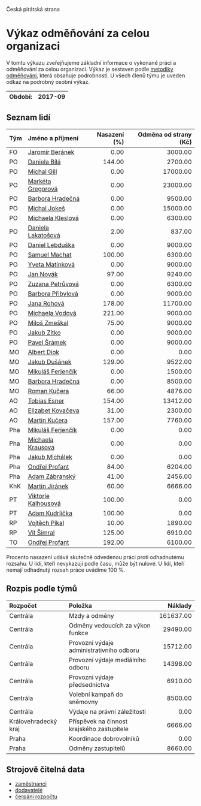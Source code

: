 Česká pirátská strana

Výkaz odměňování za celou organizaci
===========================

V tomtu výkazu zveřejňujeme základní informace o vykonané práci a odměňování
za celou organizaci. Výkaz je sestaven podle [metodiky odměňování][metodika],
která obsahuje podrobnosti. U všech členů týmu je uveden odkaz na podrobný osobní výkaz.

Období:                  | 2017-09
-----------------------  | --------------------


Seznam lidí
--------------

| Tým   | Jméno a příjmení                                                  |   Nasazení (%) |   Odměna od strany (Kč) |
|:------|:------------------------------------------------------------------|---------------:|------------------------:|
| FO    | [Jaromír Beránek](../../tymy/FO/2017/09/jaromir-beranek/)         |           0.00 |                 3000.00 |
| PO    | [Daniela Bílá](../../tymy/PO/2017/09/daniela-bila/)               |         144.00 |                 2700.00 |
| PO    | [Michal Gill](../../tymy/PO/2017/09/michal-gill/)                 |           0.00 |                17000.00 |
| PO    | [Markéta Gregorová](../../tymy/PO/2017/09/marketa-gregorova/)     |           0.00 |                23000.00 |
| PO    | [Barbora Hradečná](../../tymy/PO/2017/09/barbora-hradecna/)       |           0.00 |                 9500.00 |
| PO    | [Michal Jokeš](../../tymy/PO/2017/09/michal-jokes/)               |           0.00 |                15000.00 |
| PO    | [Michaela Kleslová](../../tymy/PO/2017/09/michaela-kleslova/)     |           0.00 |                 6300.00 |
| PO    | [Daniela Lakatošová](../../tymy/PO/2017/09/daniela-lakatosova/)   |           2.00 |                  837.00 |
| PO    | [Daniel Lebduška](../../tymy/PO/2017/09/daniel-lebduska/)         |           0.00 |                 9000.00 |
| PO    | [Samuel Machat](../../tymy/PO/2017/09/samuel-machat/)             |         100.00 |                 6300.00 |
| PO    | [Yveta Matínková](../../tymy/PO/2017/09/yveta-matinkova/)         |           0.00 |                 9000.00 |
| PO    | [Jan Novák](../../tymy/PO/2017/09/jan-novak/)                     |          97.00 |                 9240.00 |
| PO    | [Zuzana Petrůvová](../../tymy/PO/2017/09/zuzana-petruvova/)       |           0.00 |                 6300.00 |
| PO    | [Barbora Přibylová](../../tymy/PO/2017/09/barbora-pribylova/)     |           0.00 |                 9000.00 |
| PO    | [Jana Rohová](../../tymy/PO/2017/09/jana-rohova/)                 |         178.00 |                11700.00 |
| PO    | [Michaela Vodová](../../tymy/PO/2017/09/michaela-vodova/)         |         221.00 |                 9000.00 |
| PO    | [Miloš Zmeškal](../../tymy/PO/2017/09/milos-zmeskal/)             |          75.00 |                 9000.00 |
| PO    | [Jakub Zítko](../../tymy/PO/2017/09/jakub-zitko/)                 |           0.00 |                 9000.00 |
| PO    | [Pavel Šrámek](../../tymy/PO/2017/09/pavel-sramek/)               |           0.00 |                 9000.00 |
| MO    | [Albert Diok](../../tymy/MO/2017/09/albert-diok/)                 |           0.00 |                    0.00 |
| MO    | [Jakub Dušánek](../../tymy/MO/2017/09/jakub-dusanek/)             |         129.00 |                 9522.00 |
| MO    | [Mikuláš Ferjenčík](../../tymy/MO/2017/09/mikulas-ferjencik/)     |           0.00 |                 1500.00 |
| MO    | [Barbora Hradečná](../../tymy/MO/2017/09/barbora-hradecna/)       |           0.00 |                 8500.00 |
| MO    | [Roman Kučera](../../tymy/MO/2017/09/roman-kucera/)               |          66.00 |                 4876.00 |
| AO    | [Tobias Esner](../../tymy/AO/2017/09/tobias-esner/)               |         154.00 |                13412.00 |
| AO    | [Elizabet Kovačeva](../../tymy/AO/2017/09/elizabet-kovaceva/)     |          31.00 |                 2300.00 |
| AO    | [Martin Kučera](../../tymy/AO/2017/09/martin-kucera/)             |         157.00 |                 7760.00 |
| Pha   | [Mikuláš Ferjenčík](../../tymy/Pha/2017/09/mikulas-ferjencik/)    |           0.00 |                    0.00 |
| Pha   | [Michaela Krausová](../../tymy/Pha/2017/09/michaela-krausova/)    |           0.00 |                    0.00 |
| Pha   | [Jakub Michálek](../../tymy/Pha/2017/09/jakub-michalek/)          |           0.00 |                    0.00 |
| Pha   | [Ondřej Profant](../../tymy/Pha/2017/09/ondrej-profant/)          |          84.00 |                 6204.00 |
| Pha   | [Adam Zábranský](../../tymy/Pha/2017/09/adam-zabransky/)          |          41.00 |                 2456.00 |
| KhK   | [Martin Jiránek](../../tymy/KhK/2017/09/martin-jiranek/)          |          60.00 |                 6666.00 |
| PT    | [Viktorie Kalhousová](../../tymy/PT/2017/09/viktorie-kalhousova/) |         100.00 |                    0.00 |
| PT    | [Adam Kudrlička](../../tymy/PT/2017/09/adam-kudrlicka/)           |         100.00 |                    0.00 |
| RP    | [Vojtěch Pikal](../../tymy/RP/2017/09/vojtech-pikal/)             |          10.00 |                 1890.00 |
| RP    | [Vít Šimral](../../tymy/RP/2017/09/vit-simral/)                   |         125.00 |                 6910.00 |
| TO    | [Ondřej Profant](../../tymy/TO/2017/09/ondrej-profant/)           |         192.00 |                 6100.00 |

Procento nasazení udává skutečně odvedenou práci proti odhadnutému rozsahu. 
U lidí, kteří nevykazují podle času, může být nulové. U lidí, kteří nemají odhadnutý rozsah
práce uvádíme 100 %.

Rozpis podle týmů
-----------------

| Rozpočet             | Položka                                    |   Náklady |
|:---------------------|:-------------------------------------------|----------:|
| Centrála             | Mzdy a odměny                              | 161637.00 |
| Centrála             | Odměny vedoucích za výkon funkce           |  29490.00 |
| Centrála             | Provozní výdaje administrativního odboru   |  15712.00 |
| Centrála             | Provozní výdaje mediálního odboru          |  14398.00 |
| Centrála             | Provozní výdaje předsednictva              |   6910.00 |
| Centrála             | Volební kampaň do sněmovny                 |   8500.00 |
| Centrála             | Výdaje na právní záležitosti               |      0.00 |
| Královehradecký kraj | Příspěvek na činnost krajského zastupitele |   6666.00 |
| Praha                | Koordinace dobrovolníků                    |      0.00 |
| Praha                | Odměny zastupitelů                         |   8660.00 |

Strojově čitelná data
-------------------

* [zaměstnanci](zamestnanci.tsv)
* [dodavatelé](dodavatele.tsv)
* [čerpání rozpočtu](cerpani_rozpoctu.tsv)

[metodika]: https://redmine.pirati.cz/projects/po/wiki/Odmenovani
